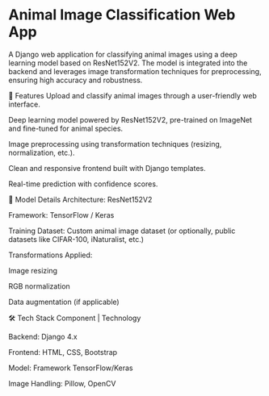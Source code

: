 # Animal Image Classification Web App
A Django web application for classifying animal images using a deep learning model based on ResNet152V2. The model is integrated into the backend and leverages image transformation techniques for preprocessing, ensuring high accuracy and robustness.

📌 Features
Upload and classify animal images through a user-friendly web interface.

Deep learning model powered by ResNet152V2, pre-trained on ImageNet and fine-tuned for animal species.

Image preprocessing using transformation techniques (resizing, normalization, etc.).

Clean and responsive frontend built with Django templates.

Real-time prediction with confidence scores.

🧠 Model Details
Architecture: ResNet152V2

Framework: TensorFlow / Keras

Training Dataset: Custom animal image dataset (or optionally, public datasets like CIFAR-100, iNaturalist, etc.)

Transformations Applied:

Image resizing

RGB normalization

Data augmentation (if applicable)

🛠️ Tech Stack
Component  |	Technology

Backend:	Django 4.x

Frontend:	HTML, CSS, Bootstrap

Model: Framework	TensorFlow/Keras

Image Handling:	Pillow, OpenCV
